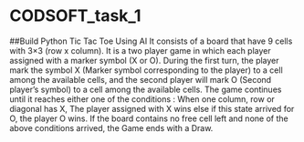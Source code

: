 # CODSOFT_task_1
##Build Python Tic Tac Toe Using AI
It consists of a board that have 9 cells with 3×3 (row x column).
It is a two player game in which each player assigned with a marker symbol (X or O).
During the first turn, the player mark the symbol X (Marker symbol corresponding to the player) to a cell among the available cells, and the second player will mark O (Second player’s symbol) to a cell among the available cells.
The game continues until it reaches either one of the conditions :         When one column, row or diagonal has X, The player assigned with X wins else if this state arrived for O, the player O wins.
If the board contains no free cell left and none of the above conditions arrived, the Game ends with a Draw.

